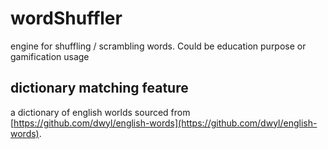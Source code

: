 # wordShuffler
engine for shuffling / scrambling words. Could be education purpose or gamification usage

## dictionary matching feature
a dictionary of english worlds sourced from
[https://github.com/dwyl/english-words](https://github.com/dwyl/english-words).

